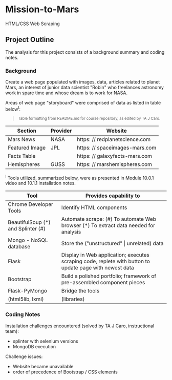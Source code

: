 # Mission-to-Mars
HTML/CSS Web Scraping

## Project Outline
The analysis for this project consists of a background summary and coding notes.

### Background
Create a web page populated with images, data, articles related to planet Mars, an interest of junior data scientist "Robin" who freelances astronomy work in spare time and whose dream is to work for NASA.

Areas of web page "storyboard" were comprised of data as listed in table below<sup>I</sup>:

><sup>Table formatting from README.md for course repository,
as edited by TA J Caro.</sup>

|Section|Provider|Website|
|---|---|---|
|Mars News|NASA|https: // redplanetscience.com|
|Featured Image|JPL|https: // spaceimages-mars.com|
|Facts Table||https: // galaxyfacts-mars.com|
|Hemispheres|GUSS|https: // marshemispheres.com|

<sup>I</sup> Tools utilized, summarized below, were as presented in Module 10.0.1 video and 10.1.1 installation notes.

|Tool|Provides capability to|
|---|---|
|Chrome Developer Tools|Identify HTML components|
|BeautifulSoup (\*) and Splinter (#) |Automate scrape: (#) To automate Web browser (\*) To extract data needed for analysis |
|Mongo - NoSQL database|Store the ("unstructured" \| unrelated) data|
|Flask|Display in Web application; executes scraping code, replete with button to update page with newest data|
|Bootstrap|Build a polished portfolio; framework of pre-assembled component pieces|
|Flask-PyMongo|Bridge the tools|
|(html5lib, lxml)|(libraries)|

### Coding Notes
Installation challenges encountered (solved by TA J Caro, instructional team):
- splinter with selenium versions
- MongoDB execution

Challenge issues:
- Website became unavailable
- order of precedence of Bootstrap / CSS elements

